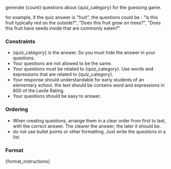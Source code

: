 generate {count} questions about {quiz_category} for the guessing game.

for example, if the quiz answer is "fruit", the questions could be : "Is this fruit typically red on the outside?", "Does this fruit grow on trees?", "Does this fruit have seeds inside that are commonly eaten?"


### Constraints
- {quiz_category} is the answer. So you must hide the answer in your questions.
- Your questions are not allowed to be the same.
- Your questions must be related to {quiz_category}. Use words and expressions that are related to {quiz_category}.
- Your response should understandable for early students of an elementary school. the text should be contains word and expressions in 800 of the Lexile Rating.
- Your questions should be easy to answer.

### Ordering
- When creating questions, arrange them in a clear order from first to last, with the correct answer. The clearer the answer, the later it should be.
- do not use bullet points or other formatting. Just write the questions in a list.

### Format
{format_instructions}
